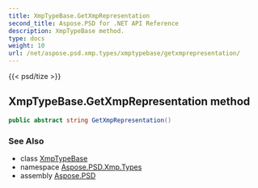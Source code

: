 ```yaml
---
title: XmpTypeBase.GetXmpRepresentation
second_title: Aspose.PSD for .NET API Reference
description: XmpTypeBase method. 
type: docs
weight: 10
url: /net/aspose.psd.xmp.types/xmptypebase/getxmprepresentation/
---
```

{{< psd/tize >}}
## XmpTypeBase.GetXmpRepresentation method

```csharp
public abstract string GetXmpRepresentation()
```

### See Also

* class [XmpTypeBase](../)
* namespace [Aspose.PSD.Xmp.Types](../../xmptypebase/)
* assembly [Aspose.PSD](../../../)



